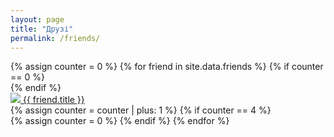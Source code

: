 ```yaml
---
layout: page
title: "Друзі"
permalink: /friends/
---
```


<!-- Тут можна щось написати -->

<div>
{% assign counter = 0 %}
{% for friend in site.data.friends %}
    {% if counter == 0 %}
    <div class="row">
    {% endif %}
        <div class="col-sm-3 text-center grid-item">
            <a href="{{ friend.link }}">
                <img src="{{ friend.image | prepend: site.baseurl }}">
                <span class="meta">{{ friend.title }}</span>
            </a>
        </div>
    {% assign counter = counter | plus: 1 %}
    {% if counter == 4 %}
    </div>
    {% assign counter = 0 %}
    {% endif %}
{% endfor %}
</div>